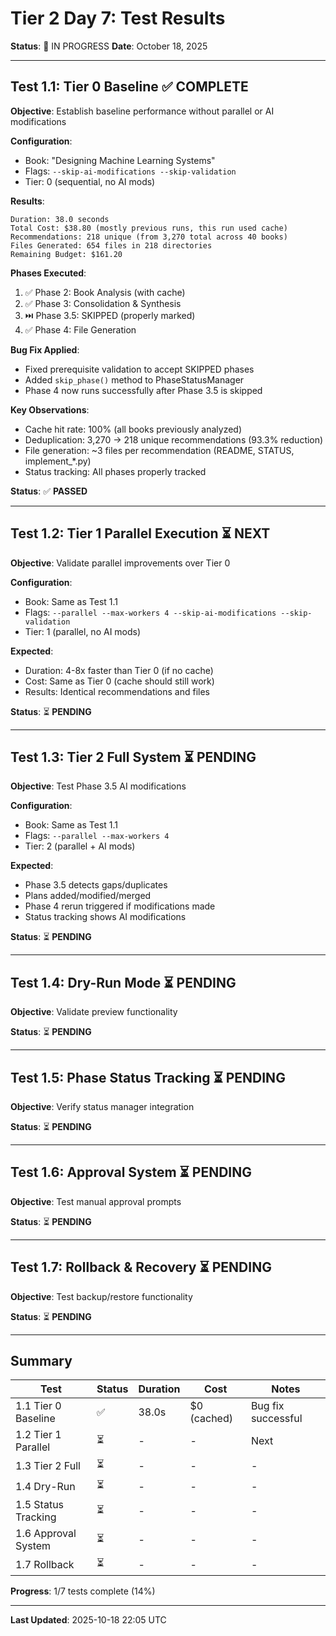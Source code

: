 # Tier 2 Day 7: Test Results

**Status**: 🚀 IN PROGRESS
**Date**: October 18, 2025

---

## Test 1.1: Tier 0 Baseline ✅ COMPLETE

**Objective**: Establish baseline performance without parallel or AI modifications

**Configuration**:
- Book: "Designing Machine Learning Systems"
- Flags: `--skip-ai-modifications --skip-validation`
- Tier: 0 (sequential, no AI mods)

**Results**:
```
Duration: 38.0 seconds
Total Cost: $38.80 (mostly previous runs, this run used cache)
Recommendations: 218 unique (from 3,270 total across 40 books)
Files Generated: 654 files in 218 directories
Remaining Budget: $161.20
```

**Phases Executed**:
1. ✅ Phase 2: Book Analysis (with cache)
2. ✅ Phase 3: Consolidation & Synthesis
3. ⏭️  Phase 3.5: SKIPPED (properly marked)
4. ✅ Phase 4: File Generation

**Bug Fix Applied**:
- Fixed prerequisite validation to accept SKIPPED phases
- Added `skip_phase()` method to PhaseStatusManager
- Phase 4 now runs successfully after Phase 3.5 is skipped

**Key Observations**:
- Cache hit rate: 100% (all books previously analyzed)
- Deduplication: 3,270 → 218 unique recommendations (93.3% reduction)
- File generation: ~3 files per recommendation (README, STATUS, implement_*.py)
- Status tracking: All phases properly tracked

**Status**: ✅ **PASSED**

---

## Test 1.2: Tier 1 Parallel Execution ⏳ NEXT

**Objective**: Validate parallel improvements over Tier 0

**Configuration**:
- Book: Same as Test 1.1
- Flags: `--parallel --max-workers 4 --skip-ai-modifications --skip-validation`
- Tier: 1 (parallel, no AI mods)

**Expected**:
- Duration: 4-8x faster than Tier 0 (if no cache)
- Cost: Same as Tier 0 (cache should still work)
- Results: Identical recommendations and files

**Status**: ⏳ **PENDING**

---

## Test 1.3: Tier 2 Full System ⏳ PENDING

**Objective**: Test Phase 3.5 AI modifications

**Configuration**:
- Book: Same as Test 1.1
- Flags: `--parallel --max-workers 4`
- Tier: 2 (parallel + AI mods)

**Expected**:
- Phase 3.5 detects gaps/duplicates
- Plans added/modified/merged
- Phase 4 rerun triggered if modifications made
- Status tracking shows AI modifications

**Status**: ⏳ **PENDING**

---

## Test 1.4: Dry-Run Mode ⏳ PENDING

**Objective**: Validate preview functionality

**Status**: ⏳ **PENDING**

---

## Test 1.5: Phase Status Tracking ⏳ PENDING

**Objective**: Verify status manager integration

**Status**: ⏳ **PENDING**

---

## Test 1.6: Approval System ⏳ PENDING

**Objective**: Test manual approval prompts

**Status**: ⏳ **PENDING**

---

## Test 1.7: Rollback & Recovery ⏳ PENDING

**Objective**: Test backup/restore functionality

**Status**: ⏳ **PENDING**

---

## Summary

| Test | Status | Duration | Cost | Notes |
|------|--------|----------|------|-------|
| 1.1 Tier 0 Baseline | ✅ | 38.0s | $0 (cached) | Bug fix successful |
| 1.2 Tier 1 Parallel | ⏳ | - | - | Next |
| 1.3 Tier 2 Full | ⏳ | - | - | - |
| 1.4 Dry-Run | ⏳ | - | - | - |
| 1.5 Status Tracking | ⏳ | - | - | - |
| 1.6 Approval System | ⏳ | - | - | - |
| 1.7 Rollback | ⏳ | - | - | - |

**Progress**: 1/7 tests complete (14%)

---

**Last Updated**: 2025-10-18 22:05 UTC




